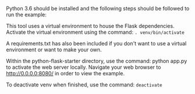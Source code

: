 Python 3.6 should be installed and the following steps should be followed to run the example:

This tool uses a virtual environment to house the Flask dependencies. Activate the virtual environment using the command: `. venv/bin/activate`

A requirements.txt has also been included if you don't want to use a virtual environment or want to make your own.

Within the python-flask-starter directory, use the command: python app.py to activate the web server locally. Navigate your web browser to http://0.0.0.0:8080/ in order to view the example.

To deactivate venv when finished, use the command: `deactivate`
